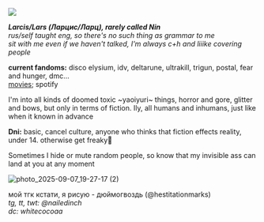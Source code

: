 ![](https://komarev.com/ghpvc/?username=nailedinch&color=e382c5)  

***Larcis/Lars (Ларцис/Ларц), rarely called Nin***  
*rus/self taught eng, so there's no such thing as grammar to me*   
*sit with me even if we haven't talked, I'm always c+h and liiike covering people*      

**current fandoms:**
disco elysium, idv, deltarune, ultrakill, trigun, postal, fear and hunger, dmc...  
[movies](https://boxd.it/81CFL); spotify

I'm into all kinds of doomed toxic ~yaoiyuri~ things, horror and gore, glitter and bows, but only in terms of fiction. Ily, all humans and inhumans, just like when it known in advance

**Dni:**
basic, cancel culture, anyone who thinks that fiction effects reality, under 14. otherwise get freaky💝 

Sometimes I hide or mute random people, so know that my invisible ass can land at you at any moment

![photo_2025-09-07_19-27-17 (2)](https://github.com/user-attachments/assets/17ab5f8e-549c-4c58-93e7-b23f0b475d79)

мой тгк кстати, я рисую - дюймогвоздь (@hestitationmarks)  
 *tg, tt, twt: @nailedinch*                                
*dc: whitecocoaa*  

